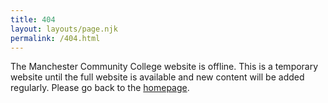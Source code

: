 ```yaml
---
title: 404
layout: layouts/page.njk
permalink: /404.html
---
```

The Manchester Community College website is offline. This is a temporary website until the full website is available and new content will be added regularly. Please go back to the [homepage](https://www.manchestercc.edu).
